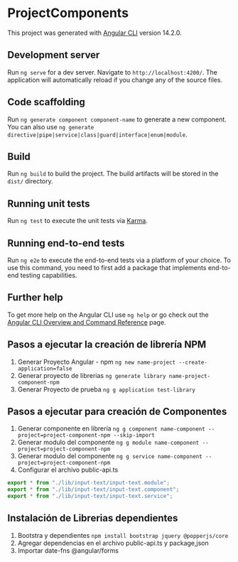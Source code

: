 # ProjectComponents

This project was generated with [Angular CLI](https://github.com/angular/angular-cli) version 14.2.0.

## Development server

Run `ng serve` for a dev server. Navigate to `http://localhost:4200/`. The application will automatically reload if you change any of the source files.

## Code scaffolding

Run `ng generate component component-name` to generate a new component. You can also use `ng generate directive|pipe|service|class|guard|interface|enum|module`.

## Build

Run `ng build` to build the project. The build artifacts will be stored in the `dist/` directory.

## Running unit tests

Run `ng test` to execute the unit tests via [Karma](https://karma-runner.github.io).

## Running end-to-end tests

Run `ng e2e` to execute the end-to-end tests via a platform of your choice. To use this command, you need to first add a package that implements end-to-end testing capabilities.

## Further help

To get more help on the Angular CLI use `ng help` or go check out the [Angular CLI Overview and Command Reference](https://angular.io/cli) page.

## Pasos a ejecutar la creación de librería NPM

1. Generar Proyecto Angular - npm
   `ng new name-project --create-application=false`
2. Generar proyecto de librerias
   `ng generate library name-project-component-npm`
3. Generar Proyecto de prueba
   `ng g application test-library`

## Pasos a ejecutar para creación de Componentes

1. Generar componente en librería
   `ng g component name-component --project=project-component-npm --skip-import`
2. Generar modulo del componente
   `ng g module name-component --project=project-component-npm`
3. Generar modulo del componente
   `ng g service name-component --project=project-component-npm`
4. Configurar el archivo public-api.ts

```typescript
export * from "./lib/input-text/input-text.module";
export * from "./lib/input-text/input-text.component";
export * from "./lib/input-text/input-text.service";
```

## Instalación de Librerias dependientes

1. Bootstra y dependientes `npm install bootstrap jquery @popperjs/core`
2. Agregar dependencias en el archivo public-api.ts y package,json
3. Importar date-fns @angular/forms
